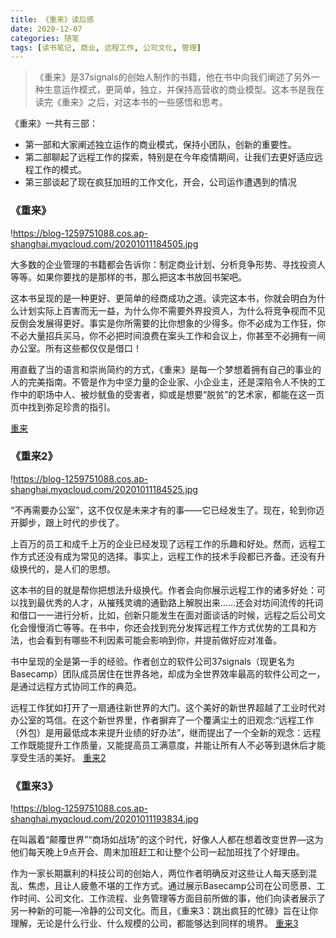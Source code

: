 ```yaml
---
title: 《重来》读后感
date: 2020-12-07
categories: 随笔
tags: [读书笔记, 商业, 远程工作, 公司文化, 管理]
---
```


> 《重来》是37signals的创始人制作的书籍，他在书中向我们阐述了另外一种生意运作模式，更简单，独立，并保持高营收的商业模型。这本书是我在读完《重来》之后，对这本书的一些感悟和思考。

《重来》一共有三部：

- 第一部和大家阐述独立运作的商业模式，保持小团队，创新的重要性。
- 第二部聊起了远程工作的探索，特别是在今年疫情期间，让我们去更好适应远程工作的模式。
- 第三部谈起了现在疯狂加班的工作文化，开会，公司运作遭遇到的情况

### 《重来》

!https://blog-1259751088.cos.ap-shanghai.myqcloud.com/20201011184505.jpg

大多数的企业管理的书籍都会告诉你：制定商业计划、分析竞争形势、寻找投资人等等。如果你要找的是那样的书，那么把这本书放回书架吧。

这本书呈现的是一种更好、更简单的经商成功之道。读完这本书，你就会明白为什么计划实际上百害而无一益，为什么你不需要外界投资人，为什么将竞争视而不见反倒会发展得更好。事实是你所需要的比你想象的少得多。你不必成为工作狂，你不必大量招兵买马，你不必把时间浪费在案头工作和会议上，你甚至不必拥有一间办公室。所有这些都仅仅是借口！

用直截了当的语言和崇尚简约的方式，《重来》是每一个梦想着拥有自己的事业的人的完美指南。不管是作为中坚力量的企业家、小企业主，还是深陷令人不快的工作中的职场中人、被炒鱿鱼的受害者，抑或是想要“脱贫”的艺术家，都能在这一页页中找到弥足珍贵的指引。

[重来](https://book.douban.com/subject/5320866/)

### 《重来2》

!https://blog-1259751088.cos.ap-shanghai.myqcloud.com/20201011184525.jpg

“不再需要办公室”，这不仅仅是未来才有的事——它已经发生了。现在，轮到你迈开脚步，跟上时代的步伐了。

上百万的员工和成千上万的企业已经发现了远程工作的乐趣和好处。然而，远程工作方式还没有成为常见的选择。事实上，远程工作的技术手段都已齐备。还没有升级换代的，是人们的思想。

这本书的目的就是帮你把想法升级换代。作者会向你展示远程工作的诸多好处：可以找到最优秀的人才，从摧残灵魂的通勤路上解脱出来……还会对坊间流传的托词和借口一一进行分析，比如，创新只能发生在面对面谈话的时候，远程之后公司文化会慢慢消亡等等。在书中，你还会找到充分发挥远程工作方式优势的工具和方法，也会看到有哪些不利因素可能会影响到你，并提前做好应对准备。

书中呈现的全是第一手的经验。作者创立的软件公司37signals（现更名为Basecamp）团队成员居住在世界各地，却成为全世界效率最高的软件公司之一，是通过远程方式协同工作的典范。

远程工作犹如打开了一扇通往新世界的大门。这个美好的新世界超越了工业时代对办公室的笃信。在这个新世界里，作者摒弃了一个覆满尘土的旧观念:“远程工作（外包）是用最低成本来提升业绩的好办法”，继而提出了一个全新的观念：远程工作既能提升工作质量，又能提高员工满意度，并能让所有人不必等到退休后才能享受生活的美好。
[重来2](https://book.douban.com/subject/25861795/)

### 《重来3》

!https://blog-1259751088.cos.ap-shanghai.myqcloud.com/20201011193834.jpg

在叫嚣着“颠覆世界”“商场如战场”的这个时代，好像人人都在想着改变世界—这为他们每天晚上9点开会、周末加班赶工和让整个公司一起加班找了个好理由。

作为一家长期赢利的科技公司的创始人，两位作者明确反对这些让人每天感到混乱、焦虑，且让人疲惫不堪的工作方式。通过展示Basecamp公司在公司愿景、工作时间、公司文化、工作流程、业务管理等方面目前所做的事，他们向读者展示了另一种新的可能—冷静的公司文化。而且，《重来3：跳出疯狂的忙碌》旨在让你理解，无论是什么行业、什么规模的公司，都能够达到同样的境界。
[重来3](https://book.douban.com/subject/35135787/)